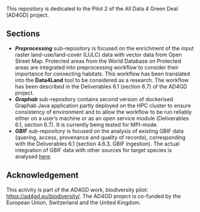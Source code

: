 This repository is dedicated to the Pilot 2 of the All Data 4 Green Deal (AD4GD) project. <br />
## Sections
- ***Preprocessing*** sub-repository is focused on the enrichment of the input raster land-use/land-cover (LULC) data with vector data from Open Street Map. Protected areas from the World Database on Protected areas are integrated into preprocessing workflow to consider their importance for connecting habitats. This workflow has been translated into the **Data4Land** tool to be considered as a research. The workflow has been described in the Deliverables 6.1 (section 6.7) of the AD4GD project.<br />
- ***Graphab*** sub-repository contains second version of dockerised Graphab Java application partly deployed on the HPC cluster to ensure consistency of environment and to allow the workflow to be run reliably either on a user’s machine or as an open service module (Deliverables 6.1, section 6.7). It is currently being tested for MPI-mode.<br />
- ***GBIF*** sub-repository is focused on the analysis of existing GBIF data (quering, access, provenance and quality of records), corresponding with the Deliverables 6.1 (section 4.6.3, GBIF ingestion). The actual integration of GBIF data with other sources for target species is analysed [here](https://github.com/AD4GD/pilot-2-gbif-iucn). <br />
## Acknowledgement
This activity is part of the AD4GD work, biodiversity pilot: https://ad4gd.eu/biodiversity/. The AD4GD project is co-funded by the European Union, Switzerland and the United Kingdom.





